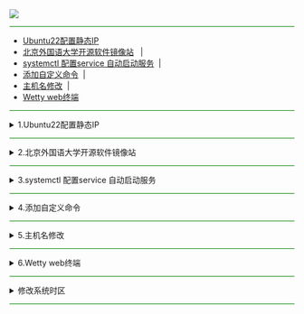 <img src="https://cdn.jsdelivr.net/gh/Joshua-DinG/PicGoIMG/img/wrye Bash.webp" width="%100" height="auto" align="center" />

<hr style="border: none; height: 1px; background-color: green;">

- [Ubuntu22配置静态IP](#1) &nbsp;&nbsp;&nbsp;&nbsp;
- [北京外国语大学开源软件镜像站](#2) &nbsp;&nbsp;|&nbsp;&nbsp;
- [systemctl 配置service 自动启动服务](#3)&nbsp;&nbsp;|&nbsp;&nbsp;
- [添加自定义命令](#4)&nbsp;&nbsp;|&nbsp;&nbsp;
- [主机名修改](#5)&nbsp;&nbsp;|&nbsp;&nbsp;
- [Wetty web终端](#6)

<hr style="border: none; height: 1px; background-color: green;">
<details>
  <summary>1.Ubuntu22配置静态IP</summary>
 <a name="1"></a>
  
```
sudo tee /etc/netplan/01-installer-config.yaml >/dev/null <<EOF
network:
  ethernets:
    ens33: # 你的网络接口名称，可以根据实际情况进行修改
      dhcp4: no # 禁用DHCP，使用静态IP配置
      addresses: [192.168.77.101/24] # 设备的静态IP地址和子网掩码
      gateway4: 192.168.77.1 # 网关地址
      nameservers:
        addresses: [192.168.77.1] # DNS服务器地址，这里使用Google的公共DNS服务器
  version: 2
EOF
```
</details>

<hr style="border: none; height: 1px; background-color: green;">
<details>
  <summary>2.北京外国语大学开源软件镜像站</summary>
   <a name="2"></a>
  
追加
```
sudo tee -a /etc/apt/sources.list <<EOF
# # # # # # # # # 北京外国语大学开源软件镜像站# # # # # 

# 默认注释了源码镜像以提高 apt update 速度，如有需要可自行取消注释
deb https://mirrors.bfsu.edu.cn/ubuntu/ jammy main restricted universe multiverse
# deb-src https://mirrors.bfsu.edu.cn/ubuntu/ jammy main restricted universe multiverse
deb https://mirrors.bfsu.edu.cn/ubuntu/ jammy-updates main restricted universe multiverse
# deb-src https://mirrors.bfsu.edu.cn/ubuntu/ jammy-updates main restricted universe multiverse
deb https://mirrors.bfsu.edu.cn/ubuntu/ jammy-backports main restricted universe multiverse
# deb-src https://mirrors.bfsu.edu.cn/ubuntu/ jammy-backports main restricted universe multiverse

deb http://security.ubuntu.com/ubuntu/ jammy-security main restricted universe multiverse
# deb-src http://security.ubuntu.com/ubuntu/ jammy-security main restricted universe multiverse

# 预发布软件源，不建议启用
# deb https://mirrors.bfsu.edu.cn/ubuntu/ jammy-proposed main restricted universe multiverse
# # deb-src https://mirrors.bfsu.edu.cn/ubuntu/ jammy-proposed main restricted universe multiverse
EOF
```
覆盖
```
sudo tee /etc/apt/sources.list <<EOF
# # # # # # # # # 北京外国语大学开源软件镜像站# # # # # 

# 默认注释了源码镜像以提高 apt update 速度，如有需要可自行取消注释
deb https://mirrors.bfsu.edu.cn/ubuntu/ jammy main restricted universe multiverse
# deb-src https://mirrors.bfsu.edu.cn/ubuntu/ jammy main restricted universe multiverse
deb https://mirrors.bfsu.edu.cn/ubuntu/ jammy-updates main restricted universe multiverse
# deb-src https://mirrors.bfsu.edu.cn/ubuntu/ jammy-updates main restricted universe multiverse
deb https://mirrors.bfsu.edu.cn/ubuntu/ jammy-backports main restricted universe multiverse
# deb-src https://mirrors.bfsu.edu.cn/ubuntu/ jammy-backports main restricted universe multiverse

deb http://security.ubuntu.com/ubuntu/ jammy-security main restricted universe multiverse
# deb-src http://security.ubuntu.com/ubuntu/ jammy-security main restricted universe multiverse

# 预发布软件源，不建议启用
# deb https://mirrors.bfsu.edu.cn/ubuntu/ jammy-proposed main restricted universe multiverse
# # deb-src https://mirrors.bfsu.edu.cn/ubuntu/ jammy-proposed main restricted universe multiverse
EOF
```
'-a' 选项告诉 tee 命令将输出追加到文件末尾而不是覆盖原有内容,如果覆盖把 '-a' 去掉就行。
</details>

<hr style="border: none; height: 1px; background-color: green;">

<details>
  <summary>3.systemctl 配置service 自动启动服务</summary>
   <a name="3"></a>
  
注释明细
```
[Unit]    
Description=世界服务器   # 描述服务的用途

After=network.target mysql.service   # 指定服务的启动顺序，确保已经启动了才启动下一个服务。
Requires=mysql.service    #它告诉 systemd 必须先启动 mysql.service ，成功后才能启动本程序

[Service]
Type=exec      # 指定服务的执行方式
User=dty       # 指定服务的执行用户必须存在 输入`getent passwd | cut -d: -f1` 查看

ExecStart=/home/dty/DinG/wow/wow-serve/bin/worldserver   # 指定服务的启动命令
Restart=always  #启动失败会重新启动服务，直到成功
[Install]
WantedBy=multi-user.target  # 指定服务的安装位置 `getent passwd | cut -d: -f1
`查看所有用户
```

一键配置
```
sudo tee /etc/systemd/system/ac.service >/dev/null <<EOF
[Unit]
Description=世界服务器
After=network.target mysql.service
Requires=mysql.service
[Service]
Type=exec
User=dty
ExecStart=/home/dty/DinG/wow/wow-serve/bin/worldserver
Restart=always
[Install]
WantedBy=multi-user.target
EOF
```
交互式终端配置
```
sudo tee /etc/systemd/system/ac.service >/dev/null <<EOF
[Unit]
Description=世界服务器 
Documentation=www.dty.im
After=network.target mysql.service
Requires=mysql.service

[Service]
Environment=DISPLAY=:0  # 设置环境变量，指定显示器为:0
User=dty
Type=forking # 指定服务的类型为forking，表示该服务是一个forking类型的服务
# 启动服务的命令，使用tmux创建一个名为ac的会话，并在其中启动世界服务器
ExecStart=/usr/bin/tmux new-session -d -s ac '/home/dty/DinG/wow/wow-serve/bin/worldserver'
#ExecStart=/usr/bin/screen -dmS ra /home/dty/DinG/wow/wow-serve/bin/authserver
Restart=always

[Install]
WantedBy=multi-user.target
EOF
```
`screen -r rz` #连接 退出Ctrl +a +d  <br>  `tmux attach-session -t ac` #连接退出Ctrl +b 放开后按 d 

执行命令
```
sudo systemctl daemon-reload   #重新加载systemd配置文件
sudo systemctl restart ac.service  #重启服务应用新的配置,start stop
sudo systemctl enable ac.service  #设置服务开机自启动

journalctl -u ac.service   #查看 ac.service 的日志
journalctl -xeu ac.service #查看服务的详细信息

systemctl status ac.service  #查看状态
systemctl list-unit-files    #查看服务是否开机启动列表
systemctl disable ac.service  # 取消服务器开机自启动

systemctl is-enabled postgresql.service # 查询是否自启动服务 显示 enabled 表示已启用
```
命令大全
```
systemctl start 服务名            开启服务
systemctl stop 服务名            关闭服务
systemctl status 服务名    　　　　显示状态
systemctl restart 服务名    　　　　重启服务
systemctl enable 服务名    　　　　开机启动服务
systemctl disable 服务名    　　　　禁止开机启动
systemctl list-units            　　查看系统中所有正在运行的服务
systemctl list-unit-files    　　　　查看系统中所有服务的开机启动状态
systemctl list-dependencies 服务名        　　查看系统中服务的依赖关系
systemctl mask 服务名                        冻结服务
systemctl unmask 服务名                      解冻服务
systemctl set-default multi-user.target     开机时不启动图形界面
systemctl set-default graphical.target      开机时启动图形界面
```
</details>

<hr style="border: none; height: 1px; background-color: green;">
<details>
  <summary>4.添加自定义命令</summary>
   <a name="4"></a>
  
编辑 shell 配置文件
```
nano ~/.bashrc
```

最后一行添加
```
alias ac='tmux attach-session -t ac'
```

重新加载你的 shell 配置文件
```
source ~/.bashrc
```

  一键写入
  ```
  echo "alias ac='tmux attach-session -t ac'" | sudo tee -a ~/.bashrc > /dev/null && source ~/.bashrc
  ```
</details>

<hr style="border: none; height: 1px; background-color: green;">
<details>
  <summary>5.主机名修改</summary>
   <a name="5"></a>
  
```
sudo hostnamectl set-hostname <new_hostname>
```
</details>

<hr style="border: none; height: 1px; background-color: green;">
<details>
  
  <summary>6.Wetty web终端</summary>
  <a name="6"></a>
  
```
sudo docker run --rm -p 3200:3000 --name AC wettyoss/wetty --ssh-host=192.168.77.101 --title "世界服务器" --command 'tmux attach-session -t ac'
```

配置自动登录
```
sudo docker run --rm -p 8080:3000 --name AC wettyoss/wetty \
    --ssh-host="192.168.77.101" \
    --title="艾泽拉斯世界服务器" \
    --command="tmux attach-session -t ac" \
    --ssh-user="dty" \
    --ssh-pass="0"

```

Wetty
---------------------------------------
```
选项：
--help, -h     #打印帮助信息 [布尔值]
--version     #显示版本号 [布尔值]
--conf     #要加载配置的配置文件 [字符串]
--ssl-key SSL      #密钥的路径 [字符串]
--ssl-cert SSL      #证书的路径 [字符串]
--ssh-host SSH      #服务器主机 [字符串]
--ssh-port SSH      #服务器端口 [数字]
--ssh-user SSH      #用户 [字符串]
--title      #窗口标题 [字符串]
--ssh-auth      #默认为 "password"，您可以使用 "publickey,password" 替代 [字符串]
--ssh-pass      #SSH 密码 [字符串]
--ssh-key      #可选的客户端私钥路径（连接将无需密码且不安全！） [字符串]
--ssh-config      #指定替代 SSH 配置文件。有关详细信息，请参阅 SSH(1) 中的“-F”选项 [字符串]
--force-ssh      #即使作为 root 用户运行也要通过 SSH 连接 [布尔值]
--known-hosts      #已知主机文件的路径 [字符串]
--base, -b wetty      #的基路径 [字符串]
--port, -p wetty      #监听端口 [数字]
--host wetty      #监听主机 [字符串]
--command, -c      #在 shell 中运行的命令 [字符串]
--allow-iframe      #允许 wetty 被嵌入到 iframe 中，默认允许同源 [布尔值]
```

**[WeTTY官网](https://butlerx.github.io/wetty/#/)**&nbsp;&nbsp;|&nbsp;&nbsp;
**[WeTTY文档](https://butlerx.github.io/wetty/#/atoz?id=configuration-reference)**

</details>

<hr style="border: none; height: 1px; background-color: green;">
<details>
  
  <summary>修改系统时区</summary>

 修改时区
```
sudo dpkg-reconfigure tzdata
```
设置为24小时制
```
sudo nano /etc/default/locale

LC_TIME="en_US.UTF-8"
LC_TIME=zh_CN.UTF-8
sudo reboot
```

```
echo 'LC_TIME=en_US.UTF-8' | sudo tee /etc/default/locale > /dev/null
echo 'LC_TIME=zh_CN.UTF-8' | sudo tee /etc/default/locale > /dev/null
```
</details>

<hr style="border: none; height: 1px; background-color: green;">
